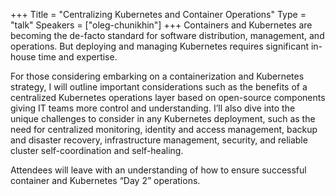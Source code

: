 +++
Title = "Centralizing Kubernetes and Container Operations"
Type = "talk"
Speakers = ["oleg-chunikhin"]
+++
Containers and Kubernetes are becoming the de-facto standard for software distribution, management, and operations. But deploying and managing Kubernetes requires significant in-house time and expertise.

For those considering embarking on a containerization and Kubernetes strategy, I will outline important considerations such as the benefits of a centralized Kubernetes operations layer based on open-source components giving IT teams more control and understanding. I’ll also dive into the unique challenges to consider in any Kubernetes deployment, such as the need for centralized monitoring, identity and access management, backup and disaster recovery, infrastructure management, security, and reliable cluster self-coordination and self-healing.

Attendees will leave with an understanding of how to ensure successful container and Kubernetes “Day 2” operations.
